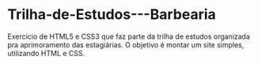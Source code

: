 # Trilha-de-Estudos---Barbearia
Exercicio de HTML5 e CSS3  que faz parte da trilha de estudos organizada pra aprimoramento das estagiárias.
O objetivo é montar um site simples, utilizando HTML e CSS.
